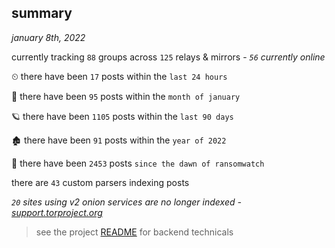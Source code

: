 
## summary
_january 8th, 2022_

currently tracking `88` groups across `125` relays & mirrors - _`56` currently online_

⏲ there have been `17` posts within the `last 24 hours`

🦈 there have been `95` posts within the `month of january`

🪐 there have been `1105` posts within the `last 90 days`

🏚 there have been `91` posts within the `year of 2022`

🦕 there have been `2453` posts `since the dawn of ransomwatch`

there are `43` custom parsers indexing posts

_`20` sites using v2 onion services are no longer indexed - [support.torproject.org](https://support.torproject.org/onionservices/v2-deprecation/)_

> see the project [README](https://github.com/thetanz/ransomwatch#ransomwatch--) for backend technicals
